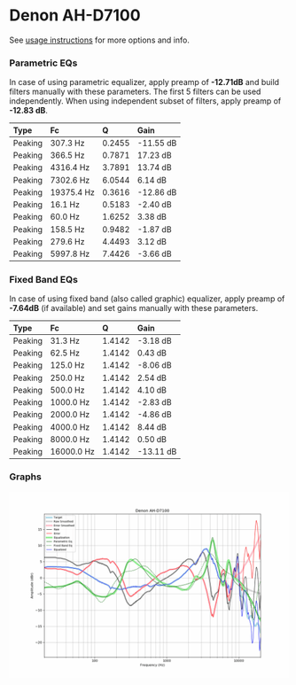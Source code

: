 # Denon AH-D7100
See [usage instructions](https://github.com/jaakkopasanen/AutoEq#usage) for more options and info.

### Parametric EQs
In case of using parametric equalizer, apply preamp of **-12.71dB** and build filters manually
with these parameters. The first 5 filters can be used independently.
When using independent subset of filters, apply preamp of **-12.83 dB**.

| Type    | Fc         |      Q | Gain      |
|:--------|:-----------|:-------|:----------|
| Peaking | 307.3 Hz   | 0.2455 | -11.55 dB |
| Peaking | 366.5 Hz   | 0.7871 | 17.23 dB  |
| Peaking | 4316.4 Hz  | 3.7891 | 13.74 dB  |
| Peaking | 7302.6 Hz  | 6.0544 | 6.14 dB   |
| Peaking | 19375.4 Hz | 0.3616 | -12.86 dB |
| Peaking | 16.1 Hz    | 0.5183 | -2.40 dB  |
| Peaking | 60.0 Hz    | 1.6252 | 3.38 dB   |
| Peaking | 158.5 Hz   | 0.9482 | -1.87 dB  |
| Peaking | 279.6 Hz   | 4.4493 | 3.12 dB   |
| Peaking | 5997.8 Hz  | 7.4426 | -3.66 dB  |

### Fixed Band EQs
In case of using fixed band (also called graphic) equalizer, apply preamp of **-7.64dB**
(if available) and set gains manually with these parameters.

| Type    | Fc         |      Q | Gain      |
|:--------|:-----------|:-------|:----------|
| Peaking | 31.3 Hz    | 1.4142 | -3.18 dB  |
| Peaking | 62.5 Hz    | 1.4142 | 0.43 dB   |
| Peaking | 125.0 Hz   | 1.4142 | -8.06 dB  |
| Peaking | 250.0 Hz   | 1.4142 | 2.54 dB   |
| Peaking | 500.0 Hz   | 1.4142 | 4.10 dB   |
| Peaking | 1000.0 Hz  | 1.4142 | -2.83 dB  |
| Peaking | 2000.0 Hz  | 1.4142 | -4.86 dB  |
| Peaking | 4000.0 Hz  | 1.4142 | 8.44 dB   |
| Peaking | 8000.0 Hz  | 1.4142 | 0.50 dB   |
| Peaking | 16000.0 Hz | 1.4142 | -13.11 dB |

### Graphs
![](./Denon%20AH-D7100.png)
